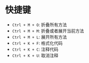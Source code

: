 # 快捷键

* `Ctrl + M + O`: 折叠所有方法
* `Ctrl + M + M`: 折叠或者展开当前方法
* `Ctrl + M + L`:  展开所有方法
* `Ctrl + K + F`: 格式化代码
* `Ctrl + K + C`: 注释代码
* `Ctrl + K + U`: 取消注释